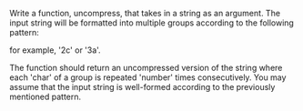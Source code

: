 Write a function, uncompress, that takes in a string as an argument. The input string will be formatted into multiple groups according to the following pattern:

<number><char>

for example, '2c' or '3a'.


The function should return an uncompressed version of the string where each 'char' of a group is repeated 'number' times consecutively. You may assume that the input string is well-formed according to the previously mentioned pattern.

